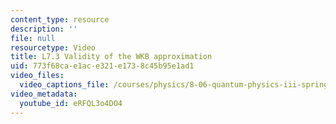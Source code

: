 ```yaml
---
content_type: resource
description: ''
file: null
resourcetype: Video
title: L7.3 Validity of the WKB approximation
uid: 773f68ca-e1ac-e321-e173-8c45b95e1ad1
video_files:
  video_captions_file: /courses/physics/8-06-quantum-physics-iii-spring-2018/video-lectures/time-independent-perturbation-theory/L7-3/eRFQL3o4DO4.vtt
video_metadata:
  youtube_id: eRFQL3o4DO4
---
```

